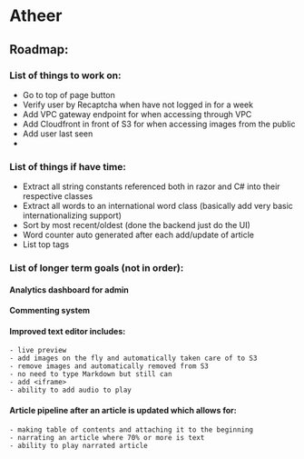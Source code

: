 # Atheer
## Roadmap:
### List of things to work on:
- Go to top of page button
- Verify user by Recaptcha when have not logged in for a week
- Add VPC gateway endpoint for when accessing through VPC
- Add Cloudfront in front of S3 for when accessing images from the public 
- Add user last seen
- 

### List of things if have time:
- Extract all string constants referenced both in razor and C# into their respective classes
- Extract all words to an international word class (basically add very basic internationalizing support)
- Sort by most recent/oldest (done the backend just do the UI)
- Word counter auto generated after each add/update of article
- List top tags

### List of longer term goals (not in order):

#### Analytics dashboard for admin
#### Commenting system
#### Improved text editor includes:
    - live preview
    - add images on the fly and automatically taken care of to S3
    - remove images and automatically removed from S3
    - no need to type Markdown but still can
    - add <iframe>
    - ability to add audio to play
#### Article pipeline after an article is updated which allows for:
    - making table of contents and attaching it to the beginning
    - narrating an article where 70% or more is text
    - ability to play narrated article